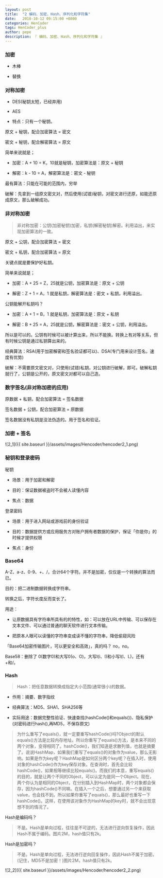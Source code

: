 ```yaml
---
layout: post
title:  "2 编码、加密、Hash、序列化和字符集"
date:   2018-10-12 09:15:00 +0800
categories: HenCoder
tags: HenCoder_plus
author: pepe
description: 『 编码、加密、Hash、序列化和字符集 』
---
```


### 加密

* 木棒

* 替换

### 对称加密

* DES(秘钥太短，已经弃用)

* AES

* 特点：只有一个秘钥。

原文 + 秘钥，配合加密算法 = 密文

密文 + 秘钥，配合解密算法 = 原文

简单来说就是；

* 加密：A + 10 = K，10就是秘钥，加密算法是：原文 + 秘钥

* 解密：k - 10 = A，解密算法是：密文 - 秘钥


最有算法：只能在可能的范围内，穷举

破解：先拿到一组原文密文对，然后使用(试错)秘钥，对密文进行还原，如能还原成原文，那么破解成功。

### 非对称加密

> 非对称加密：公钥(加密秘钥)加密，私钥(解密秘钥)解密。利用溢出，来实现加密算法的一致。

原文 + 公钥，配合加密算法 = 密文

密文 + 私钥，配合加密算法 = 原文

关键点就是要保护好私钥。

简单来说就是；

* 加密：A + 25 = Z，25就是公钥，加密算法是：原文 + 公钥

* 解密：Z + 1  = A，1 就是私钥，解密算法是：密文 + 私钥，利用溢出。

公钥能解开私钥吗？

* 加密：A + 1  = B，1 就是私钥，加密算法是：原文 + 私钥

* 解密：B + 25 = A，25就是公钥，解密算法是：密文 + 公钥，利用溢出。

所以是可以的。公钥有时候可以被计算出来，所以不能换。转换上有对等关系，但有时候公钥是通过私钥算出来的。

经典算法：RSA(用于加密解密和签名验证都可以)、DSA(专门用来设计签名，速度有优势)

破解：不需要原文密文对，只使用(试错)私钥，对公钥进行破解，即可。破解私钥就行了，公钥是公开的，原文密文对都可以自己造。

### 数字签名(非对称加密的应用)

原数据   + 私钥，配合加密算法 = 签名数据

签名数据 + 公钥，配合加密算法 = 原数据

签名数据没有私钥是没法伪造的。用于签名和验证。

### 加密 + 签名

![2_1]({{ site.baseurl }}/assets/images/Hencoder/hencoder2_1.png)

### 秘钥和登录密码

秘钥

* 场景：用于加密和解密

* 目的：保证数据被盗时不会被人读懂内容

* 焦点：数据

登录密码

* 场景：用于进入网站或游戏前的身份验证

* 目的：数据提供方或应用服务方对账户拥有者数据的保护，保证「你是你」的时候才提供权限

* 焦点：身份

### Base64

A-Z、a-z、0-9、+、/，合计64个字符。并不是加密，仅仅是一个转换的算法而已。

目的：把二进制数据转换成字符串。

转换之后，字符长度反而变长了。

用途：

* 让原数据具有字符串所具有的的特性，如：可以放在URL中传输、可以保存在文本文件、可以通过普通的聊天软件进行文本传输。

* 把原本人眼可以读懂的字符串变成读不懂的字符串，降低偷窥风险

「Base64加密传输图片，可以更安全和高效」，真的吗？
no，no。

Base58：删除了 0(数字0)和大写0(o、O)，大写I(i、I)和小写l(l、L)，还有 +和/。

### Hash

> Hash：把任意数据转换成指定大小范围(通常很小)的数据。

* 作用：摘要、数字指纹

* 经典算法：MD5、SHA1、SHA256等

* 实际用途：数据完整性验证、快速查找(hashCode()和equals())、隐私保护(对密码进行hash(),再MD5，不保存原文)

> 为什么重写了equals()，就一定要重写hashCode()吗?Object的默认equals()方法是比较内存地址。所以你重写了equals()方法，是本来不同的两个对象，变得相同了。hashCode()，我们知道是求散列值，也就是摘要了。说说HashMap，如果我们重写了equals()的对象作为value，那么无影响。如果是作为key呢？HashMap是如何区分两个key呢？在插入时，使用对象的hashCode()作为key保存对象。在查询时，首先会比较hashCode()，如果相等继续比较equals()。而我们的本意，重写equals()的目的，就是让两个不同的Object，可以认定为是同一个Object。现在，两个你认为是相同的Object，在分别插入到HashMap时，两个对象都会保存，因为hashCode()不同嘛。在插入一个之后，想要通过另一个来获取value，也会找不到。所以如果你重写了equals()，那么最好也重写一下hashCode()。这样，在使用该对象作为HashMap的key时，就不会出现意想不到的情况了。

Hash是编码吗？

> 不是。Hash是单向过程，往往是不可逆的，无法进行逆向恢复操作，因此Hash不属于编码。图片2M，hash值只有2k。

Hash是加密吗？

> 不是。Hash是单向过程，无法进行逆向回复操作，因此Hash不属于加密。(记住，MD5不是加密！)图片2M，hash值只有2k。

![2_2]({{ site.baseurl }}/assets/images/Hencoder/hencoder2_2.png)